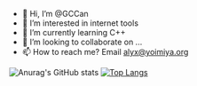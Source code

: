 - 👋 Hi, I’m @GCCan
- 👀 I’m interested in internet tools
- 🌱 I’m currently learning C++
- 💞️ I’m looking to collaborate on ...
- 📫 How to reach me? Email alyx@yoimiya.org

![Anurag's GitHub stats](https://github-readme-stats.vercel.app/api?username=GCCan&show_icons=true&theme=radical)
[![Top Langs](github-readme-stats-noygiexxw-gccans-projects.vercel.app/api/top-langs/?username=GCCan)](https://github.com/anuraghazra/github-readme-stats)


<!---
GCCan/GCCan is a ✨ special ✨ repository because its `README.md` (this file) appears on your GitHub profile.
You can click the Preview link to take a look at your changes.
--->

